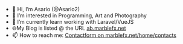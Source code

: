 - 👋 Hi, I’m Asario (@Asario2)
- 👀 I’m interested in Programming, Art and Photography
- 🌱 I’m currently learn working with Laravel/VueJS
- 🌐My Blog is listed @ the URL [ab.marblefx.net](https://ab.marblefx.net)
- 📫 How to reach me: [Contactform on marblefx.net/home/contacts](https://www.marblefx.net/home/contacts)


<!---
Asario2/Asario2 is a ✨ special ✨ repository because its `README.md` (this file) appears on your GitHub profile.
You can click the Preview link to take a look at your changes.
--->
